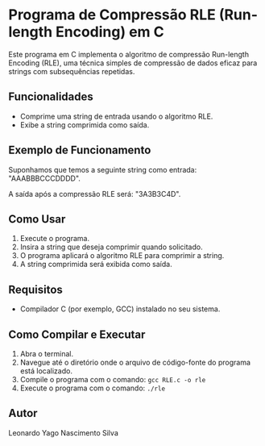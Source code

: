 # Programa de Compressão RLE (Run-length Encoding) em C

Este programa em C implementa o algoritmo de compressão Run-length Encoding (RLE), uma técnica simples de compressão de dados eficaz para strings com subsequências repetidas.

## Funcionalidades

- Comprime uma string de entrada usando o algoritmo RLE.
- Exibe a string comprimida como saída.

## Exemplo de Funcionamento

Suponhamos que temos a seguinte string como entrada: "AAABBBCCCDDDD".

A saída após a compressão RLE será: "3A3B3C4D".

## Como Usar

1. Execute o programa.
2. Insira a string que deseja comprimir quando solicitado.
3. O programa aplicará o algoritmo RLE para comprimir a string.
4. A string comprimida será exibida como saída.

## Requisitos

- Compilador C (por exemplo, GCC) instalado no seu sistema.

## Como Compilar e Executar

1. Abra o terminal.
2. Navegue até o diretório onde o arquivo de código-fonte do programa está localizado.
3. Compile o programa com o comando: `gcc RLE.c -o rle`
4. Execute o programa com o comando: `./rle`

## Autor

Leonardo Yago Nascimento Silva



